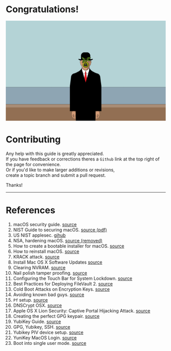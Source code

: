 
Congratulations!
===============

![rene-magritte](images/rene-magritte.png)


Contributing
============

Any help with this guide is greatly appreciated.  
If you have feedback or corrections theres a `Github`
link at the top right of the page for convenience.  
Or if you'd like to make larger additions or revisions,   
create a topic branch and submit a pull request.

Thanks!

---

References 
===========

1. macOS security guide. [source](https://github.com/drduh/macOS-Security-and-Privacy-Guide)
2. NIST Guide to securing macOS. [source (pdf)](https://csrc.nist.gov/csrc/media/publications/sp/800-179/archive/2016-06-23/documents/sp800_179_draft.pdf)
3. US NIST applesec. [gihub](https://github.com/usnistgov/applesec)
4. NSA, hardening macOS. [source (removed)](http://www.nsa.gov/ia/_files/factsheets/macosx_10_6_hardeningtips.pdf)
5. How to create a bootable installer for macOS. [source](https://support.apple.com/en-us/HT201372)
6. How to reinstall macOS. [source](https://support.apple.com/en-us/HT204904)
7. KRACK attack. [source](https://thehackernews.com/2017/10/wpa2-krack-wifi-hacking.html)
8. Install Mac OS X Software Updates [source](http://osxdaily.com/2011/01/13/install-mac-os-x-software-updates-terminal/)
9. Clearing NVRAM. [source](https://support.apple.com/en-us/HT204063)
10. Nail polish tamper proofing. [source](https://trmm.net/Glitter)
11. Configuring the Touch Bar for System Lockdown. [source](https://www.zdziarski.com/blog/?p=6705)
12. Best Practices for Deploying FileVault 2. [source](http://training.apple.com/pdf/WP_FileVault2.pdf)
13.  Cold Boot Attacks on Encryption Keys. [source](https://www.usenix.org/legacy/event/sec08/tech/full_papers/halderman/halderman.pdf)
14. Avoiding known bad guys. [source](https://ikawnoclast.com/security/mac-os-x-pf-firewall-avoiding-known-bad-guys/)
15. `Pf` setup. [source](https://github.com/stefancaspersz/pf-setup)
16. DNSCrypt OSX. [source](https://github.com/alterstep/dnscrypt-osxclient)
17. Apple OS X Lion Security: Captive Portal Hijacking Attack. [source](https://www.securestate.com/blog/2011/10/07/apple-os-x-lion-captive-portal-hijacking-attack)
18. Creating the perfect GPG keypair. [source](https://alexcabal.com/creating-the-perfect-gpg-keypair/)
19. YubiKey Guide. [source](https://github.com/drduh/YubiKey-Guide#configure-smartcard)
20. GPG, Yubikey, SSH. [source](https://medium.com/@ahawkins/securing-my-digital-life-gpg-yubikey-ssh-on-macos-5f115cb01266)
21. Yubikey PIV device setup. [source](https://developers.yubico.com/PIV/Guides/Device_setup.html)
22. YuniKey MacOS Login. [source](https://www.yubico.com/wp-content/uploads/2016/02/Yubico_YubiKeyMacOSXLogin_en.pdf)
23. Boot into single user mode. [source](https://support.apple.com/en-us/HT201573)

